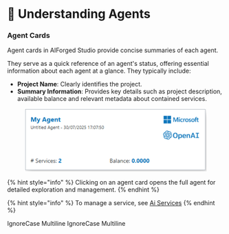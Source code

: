 # 🧠 Understanding Agents

### Agent Cards

Agent cards in AIForged Studio provide concise summaries of each agent.

They serve as a quick reference of an agent's status, offering essential information about each agent at a glance. They typically include:

* **Project Name**: Clearly identifies the project.
* **Summary Information**: Provides key details such as project description, available balance and relevant metadata about contained services.

<div align="left"><figure><img src="../assets/image%20%2853%29%20%281%29.png" alt=""><figcaption></figcaption></figure></div>

{% hint style="info" %}
Clicking on an agent card opens the full agent for detailed exploration and management.
{% endhint %}

{% hint style="info" %}
To manage a service, see [Ai Services](../services//index.md)
{% endhint %}

 IgnoreCase Multiline IgnoreCase Multiline

